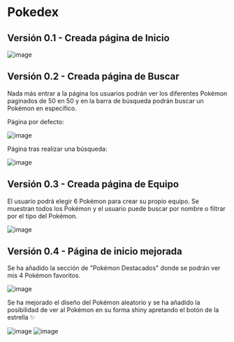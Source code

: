 # Pokedex

## Versión 0.1 - Creada página de Inicio

![image](https://github.com/svigild/Pokedex/assets/116498192/1f85cbc7-8b92-4047-8aa3-19da602d8eb0)



## Versión 0.2 - Creada página de Buscar
Nada más entrar a la página los usuarios podrán ver los diferentes Pokémon paginados de 50 en 50 y en la barra de búsqueda podrán buscar un Pokémon en específico.

Página por defecto:

![image](https://github.com/svigild/Pokedex/assets/116498192/e94a86d8-417a-4ee6-82d8-71d547d00f75)


Página tras realizar una búsqueda:

![image](https://github.com/svigild/Pokedex/assets/116498192/ec04967a-7096-4e5b-b500-acb32511ad7e)



## Versión 0.3 - Creada página de Equipo
El usuario podrá elegir 6 Pokémon para crear su propio equipo. Se muestran todos los Pokémon y el usuario puede buscar por nombre o filtrar por el tipo del Pokémon.

![image](https://github.com/svigild/Pokedex/assets/116498192/4f8440d5-735b-4d23-9d00-78ab39b4453c)


## Versión 0.4 - Página de inicio mejorada

Se ha añadido la sección de "Pokémon Destacados" donde se podrán ver mis 4 Pokémon favoritos.

![image](https://github.com/svigild/Pokedex/assets/116498192/14bf625d-22bd-4c91-bf9a-1129deec6ac1)

Se ha mejorado el diseño del Pokémon aleatorio y se ha añadido la posibilidad de ver al Pokémon en su forma shiny apretando el botón de la estrella ✨

![image](https://github.com/svigild/Pokedex/assets/116498192/5756f9ab-9eaa-4a66-90bb-d6b103c4d9dc)
![image](https://github.com/svigild/Pokedex/assets/116498192/b63e11eb-2595-4356-8b59-daebd8cbdc1a)







